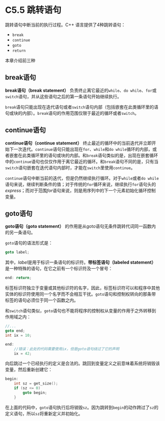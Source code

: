# C5.5 跳转语句
跳转语句中断当前的执行过程。C++ 语言提供了4种跳转语句：
- `break`
- `continue`
- `goto`
- `return`

本章介绍前三种

## break语句
**break语句（break statement）** 负责终止离它最近的`while`、`do while`、`for`或`switch`语句，并从这些语句之后的第一条语句开始继续执行。

`break`语句只能出现在迭代语句或者`switch`语句内部（包括嵌套在此类循环里的语句或块的内部）。`break`语句的作用范围仅限于最近的循环或者`switch`。

## continue语句
**continue语句（continue statement）** 终止最近的循环中的当前迭代并立即开始下一次迭代。`continue`语句只能出现在`for`、`while`和`do while`循环的内部，或者嵌套在此类循环里的语句或块的内部。和`break`语句类似的是，出现在嵌套循环中的`continue`语句也仅仅作用于离它最近的循环。和`break`语句不同的是，只有当`switch`语句嵌套在迭代语句内部时，才能在`switch`里使用`continue`。

`continue`语句中断当前的迭代，但是仍然继续执行循环。对于`while`或者`do while`语句来说，继续判断条件的值；对于传统的`for`循环来说，继续执行`for`语句头的*express*；而对于范围*for*语句来说，则是用序列中的下一个元素初始化循环控制变量。

## goto语句
**goto语句（goto statement）** 的作用是从goto语句无条件跳转代词同一函数内的另一条语句。

`goto`语句的语法形式是：
```cpp
goto label;
```

其中，*label*是用于标识一条语句的标识符。**带标签语句（labeled statement）** 是一种特殊的语句，在它之前有一个标识符及一个冒号：
```cpp
end: return;
```

标签标识符独立于变量或其他标识符的名字，因此，标签标识符可以和程序中其他实体的标识符使用同一个名字而不会相互干扰。`goto`语句和控制权转向的那条带标签的语句必须位于同一个函数之内。

和`switch`语句类似，`goto`语句也不能将程序的控制权从变量的作用于之外转移到作用域之内：
```cpp
//...
goto end;
int ix = 10;

end:
    //错误：此处的代码需要使用ix，但是goto语句绕过了它的声明
    ix = 42;
```

向后跳过一个已经执行的定义是合法的。跳回到变量定义之前意味着系统将销毁该变量，然后重新创建它：
```cpp
begin:
    int sz = get_size();
    if (sz <= 0)
        goto begin;
    }
```

在上面的代码中，`goto`语句执行后将销毁`sz`。因为跳转到`begin`的动作跨过了`sz`的定义语句，所以`sz`将重新定义并初始化。